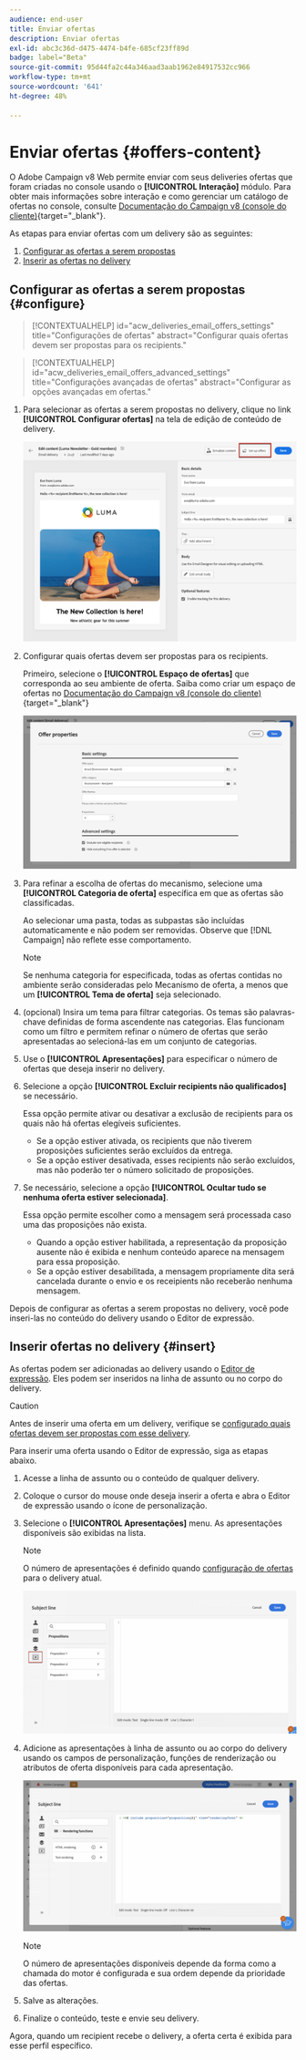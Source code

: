 ```yaml
---
audience: end-user
title: Enviar ofertas
description: Enviar ofertas
exl-id: abc3c36d-d475-4474-b4fe-685cf23ff89d
badge: label="Beta"
source-git-commit: 95d44fa2c44a346aad3aab1962e84917532cc966
workflow-type: tm+mt
source-wordcount: '641'
ht-degree: 48%

---
```



# Enviar ofertas {#offers-content}

O Adobe Campaign v8 Web permite enviar com seus deliveries ofertas que foram criadas no console usando o **[!UICONTROL Interação]** módulo. Para obter mais informações sobre interação e como gerenciar um catálogo de ofertas no console, consulte [Documentação do Campaign v8 (console do cliente)](https://experienceleague.adobe.com/docs/campaign/campaign-v8/offers/interaction.html?lang=pt-BR){target="_blank"}.

As etapas para enviar ofertas com um delivery são as seguintes:

1. [Configurar as ofertas a serem propostas](#configure)
1. [Inserir as ofertas no delivery](#insert)

## Configurar as ofertas a serem propostas {#configure}

>[!CONTEXTUALHELP]
>id="acw_deliveries_email_offers_settings"
>title="Configurações de ofertas"
>abstract="Configurar quais ofertas devem ser propostas para os recipients."

>[!CONTEXTUALHELP]
>id="acw_deliveries_email_offers_advanced_settings"
>title="Configurações avançadas de ofertas"
>abstract="Configurar as opções avançadas em ofertas."

1. Para selecionar as ofertas a serem propostas no delivery, clique no link **[!UICONTROL Configurar ofertas]** na tela de edição de conteúdo de delivery.

   ![](assets/setup-offers.png)

1. Configurar quais ofertas devem ser propostas para os recipients.

   Primeiro, selecione o **[!UICONTROL Espaço de ofertas]** que corresponda ao seu ambiente de oferta. Saiba como criar um espaço de ofertas no [Documentação do Campaign v8 (console do cliente)](https://experienceleague.adobe.com/docs/campaign/campaign-v8/offers/interaction-settings/interaction-offer-spaces.html){target="_blank"}

   ![](assets/create-content-offers.png)

1. Para refinar a escolha de ofertas do mecanismo, selecione uma **[!UICONTROL Categoria de oferta]** específica em que as ofertas são classificadas.

   Ao selecionar uma pasta, todas as subpastas são incluídas automaticamente e não podem ser removidas. Observe que [!DNL Campaign] não reflete esse comportamento.

   >[!NOTE]
   >
   >Se nenhuma categoria for especificada, todas as ofertas contidas no ambiente serão consideradas pelo Mecanismo de oferta, a menos que um **[!UICONTROL Tema de oferta]** seja selecionado.

1. (opcional) Insira um tema para filtrar categorias. Os temas são palavras-chave definidas de forma ascendente nas categorias. Elas funcionam como um filtro e permitem refinar o número de ofertas que serão apresentadas ao selecioná-las em um conjunto de categorias.

1. Use o **[!UICONTROL Apresentações]** para especificar o número de ofertas que deseja inserir no delivery.

1. Selecione a opção **[!UICONTROL Excluir recipients não qualificados]** se necessário.

   Essa opção permite ativar ou desativar a exclusão de recipients para os quais não há ofertas elegíveis suficientes.

   * Se a opção estiver ativada, os recipients que não tiverem proposições suficientes serão excluídos da entrega.
   * Se a opção estiver desativada, esses recipients não serão excluídos, mas não poderão ter o número solicitado de proposições.

1. Se necessário, selecione a opção **[!UICONTROL Ocultar tudo se nenhuma oferta estiver selecionada]**.

   Essa opção permite escolher como a mensagem será processada caso uma das proposições não exista.

   * Quando a opção estiver habilitada, a representação da proposição ausente não é exibida e nenhum conteúdo aparece na mensagem para essa proposição.
   * Se a opção estiver desabilitada, a mensagem propriamente dita será cancelada durante o envio e os receipients não receberão nenhuma mensagem.

Depois de configurar as ofertas a serem propostas no delivery, você pode inseri-las no conteúdo do delivery usando o Editor de expressão.

## Inserir ofertas no delivery {#insert}

As ofertas podem ser adicionadas ao delivery usando o [Editor de expressão](../personalization/gs-personalization.md#access). Eles podem ser inseridos na linha de assunto ou no corpo do delivery.

>[!CAUTION]
>
>Antes de inserir uma oferta em um delivery, verifique se [configurado quais ofertas devem ser propostas com esse delivery](#configure).

Para inserir uma oferta usando o Editor de expressão, siga as etapas abaixo.

1. Acesse a linha de assunto ou o conteúdo de qualquer delivery.

1. Coloque o cursor do mouse onde deseja inserir a oferta e abra o Editor de expressão usando o ícone de personalização.

1. Selecione o **[!UICONTROL Apresentações]** menu. As apresentações disponíveis são exibidas na lista.

   >[!NOTE]
   >
   >O número de apresentações é definido quando [configuração de ofertas](#configure) para o delivery atual.

   ![](assets/offer-insertion.png)

1. Adicione as apresentações à linha de assunto ou ao corpo do delivery usando os campos de personalização, funções de renderização ou atributos de oferta disponíveis para cada apresentação.

   ![](assets/offer-inserted.png)

   >[!NOTE]
   >
   >O número de apresentações disponíveis depende da forma como a chamada do motor é configurada e sua ordem depende da prioridade das ofertas.

1. Salve as alterações.

1. Finalize o conteúdo, teste e envie seu delivery.

Agora, quando um recipient recebe o delivery, a oferta certa é exibida para esse perfil específico.
